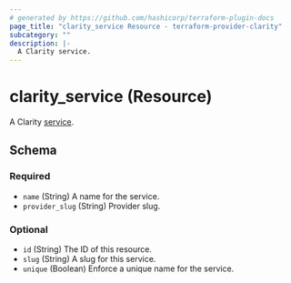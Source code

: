 ```yaml
---
# generated by https://github.com/hashicorp/terraform-plugin-docs
page_title: "clarity_service Resource - terraform-provider-clarity"
subcategory: ""
description: |-
  A Clarity service.
---
```


# clarity_service (Resource)

A Clarity [service](https://docs.clarity.st/concepts/services.html).



<!-- schema generated by tfplugindocs -->
## Schema

### Required

- `name` (String) A name for the service.
- `provider_slug` (String) Provider slug.

### Optional

- `id` (String) The ID of this resource.
- `slug` (String) A slug for this service.
- `unique` (Boolean) Enforce a unique name for the service.
